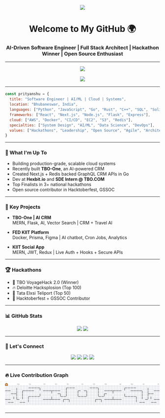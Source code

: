 <p align="center">
  <img src="https://readme-typing-svg.demolab.com?font=Fira+Code&weight=500&pause=1000&color=F76E6E&center=true&vCenter=true&width=435&lines=Hey+there+%F0%9F%91%8B+I'm+Prityanshu+Singh!;Full+Stack+%7C+AI%2FML+%7C+Cloud+Engineer;Hackathons+%7C+Open+Source+Contributor" />
</p>

<h1 align="center">Welcome to My GitHub 🌍</h1>
<h3 align="center">AI-Driven Software Engineer | Full Stack Architect | Hackathon Winner | Open Source Enthusiast</h3>

---

<p align="center">
  <img src="https://skillicons.dev/icons?i=ts,nextjs,tailwind,react,nodejs,flask,docker,aws,graphql,go,py,c,cpp,java" height="60"/>
</p>

<p align="center">
  <img src="https://streak-stats.demolab.com?user=PrityanshuSingh&locale=en&mode=daily&theme=dracula&hide_border=false&border_radius=5" height="150" />
</p>

---

```js
const prityanshu = {
  title: "Software Engineer | AI/ML | Cloud | Systems",
  location: "Bhubaneswar, India",
  languages: ["Python", "JavaScript", "Go", "Rust", "C++", "SQL", "Solidity"],
  frameworks: ["React", "Next.js", "Node.js", "Flask", "Express"],
  cloud: ["AWS", "Docker", "CI/CD", "EC2", "S3", "Redis"],
  specialties: ["System Design", "AI/ML", "Data Science", "DevOps"],
  values: ["Hackathons", "Leadership", "Open Source", "Agile", "Architecture"]
}
```

---

### 🚀 What I'm Up To

- Building production-grade, scalable cloud systems
- Recently built **TBO-One**, an AI-powered CRM
- Created Next.js + Redis backed GraphQL CRM APIs in Go
- Dev at **Hexbit.io** and **SDE Intern @ TBO.COM**
- Top Finalists in 3+ national hackathons
- Open source contributor in Hacktoberfest, GSSOC


---

### 🚧 Key Projects

- **TBO-One | AI CRM**  
  MERN, Flask, AI, Vector Search | CRM + Travel AI

- **FED KIIT Platform**  
  Docker, Prisma, Figma | AI chatbot, Cron Jobs, Analytics

- **KIIT Social App**  
  MERN, JWT, Redux | Live Auth + Hooks + Secure APIs

---

### 🏆 Hackathons

- 🥇 TBO VoyageHack 2.0 (Winner)
- 🔥 Deloitte Hacksplosion (Top 100)
- 🧠 Tata Elxsi Teliport (Top 50)
- 🌱 Hacktoberfest + GSSOC Contributor

---

### 📊 GitHub Stats

<p align="center">
  <img src="https://github-readme-stats.vercel.app/api?username=PrityanshuSingh&show_icons=true&theme=dracula" height="150" />
  <img src="https://github-readme-stats.vercel.app/api/top-langs?username=PrityanshuSingh&layout=compact&theme=dracula" height="150" />
</p>

---

### 🔗 Let's Connect

<p align="center">
  <a href="https://linkedin.com/in/prityanshu-singh"><img src="https://img.shields.io/static/v1?message=LinkedIn&logo=linkedin&color=0077B5&logoColor=white&style=for-the-badge" height="30"/></a>
  <a href="https://github.com/PrityanshuSingh"><img src="https://img.shields.io/static/v1?message=GitHub&logo=github&color=181717&logoColor=white&style=for-the-badge" height="30"/></a>
  <a href="mailto:prityanshusingh2003@gmail.com"><img src="https://img.shields.io/static/v1?message=Gmail&logo=gmail&color=D14836&logoColor=white&style=for-the-badge" height="30"/></a>
  <a href="https://linktr.ee/prityanshusingh"><img src="https://img.shields.io/static/v1?message=Linktree&logo=linktree&color=43E660&logoColor=white&style=for-the-badge" height="30"/></a>
</p>

---

### 🔥 Live Contribution Graph

<picture>
  <source media="(prefers-color-scheme: dark)" srcset="https://raw.githubusercontent.com/PrityanshuSingh/PrityanshuSingh/output/pacman-contribution-graph-dark.svg">
  <source media="(prefers-color-scheme: light)" srcset="https://raw.githubusercontent.com/PrityanshuSingh/PrityanshuSingh/output/pacman-contribution-graph.svg">
  <img alt="Pacman graph" src="https://raw.githubusercontent.com/PrityanshuSingh/PrityanshuSingh/output/pacman-contribution-graph.svg">
</picture>

---
